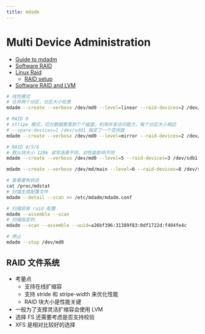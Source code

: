 ```yaml
---
title: mdadm
---
```


# Multi Device Administration

- [Guide to mdadm](https://raid.wiki.kernel.org/index.php/A_guide_to_mdadm)
- [Software RAID](https://wiki.mikejung.biz/Software_RAID)
- [Linux Raid](https://raid.wiki.kernel.org)
  - [RAID setup](https://raid.wiki.kernel.org/index.php/RAID_setup)
- [Software RAID and LVM](https://wiki.archlinux.org/index.php/Software_RAID_and_LVM)

```bash
# 线性模式
# 合并两个分区，分区大小任意
mdadm --create --verbose /dev/md0 --level=linear --raid-devices=2 /dev/sda1 /dev/sdb2

# RAID 0
# stripe 模式，切分数据散落到个个磁盘，利用并发访问能力，每个分区大小相近
# --spare-devices=1 /dev/sdd1 指定了一个空闲盘
mdadm --create --verbose /dev/md0 --level=mirror --raid-devices=2 /dev/sdb1 /dev/sdc1 --spare-devices=1 /dev/sdd1

# RAID 4/5/6
# 默认块大小 128k 读写场景不同，对性能影响不同
mdadm --create --verbose /dev/md0 --level=5 --raid-devices=3 /dev/sdb1 /dev/sdc1 /dev/sdd1 --spare-devices=1 /dev/sde1

mdadm --create --verbose /dev/md/main --level=6 --raid-devices=8 /dev/sd{a,b,c,d,e,f,g,h} --assume-clean

# 查看重构状态
cat /proc/mdstat
# 扫描生成配置文件
mdadm --detail --scan >> /etc/mdadm/mdadm.conf

# 扫描现有 raid 配置
mdadm --assemble --scan
# 扫描指定的
mdadm --scan --assemble --uuid=a26bf396:31389f83:0df1722d:f404fe4c

# 停止
mdadm --stop /dev/md0
```

## RAID 文件系统

- 考量点
  - 支持在线扩缩容
  - 支持 stride 和 stripe-width 来优化性能
  - RAID 块大小是性能关键
- 一般为了支撑灵活扩缩容会使用 LVM
- 选择 FS 还需要考虑是否支持校验
- XFS 是相对比较好的选择
